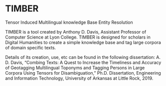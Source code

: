 # TIMBER
Tensor Induced Multilingual knowledge Base Entity Resolution

TIMBER is a tool created by Anthony D. Davis, Assistant Professor of Computer Science at Lyon College.
TIMBER is designed for scholars in Digital Humanities to create a simple knowledge base and tag large corpora of domain specific texts.

Details of its creation, use, etc can be found in the following dissertation: 
A. D. Davis, “Combing Texts: A Quest to Increase the Timeliness and Accuracy of Geotagging Multilingual Toponyms and Tagging Persons in Large Corpora Using Tensors for Disambiguation,” Ph.D. Dissertation, Engineering and Information Technology, University of Arkansas at Little Rock, 2019.
